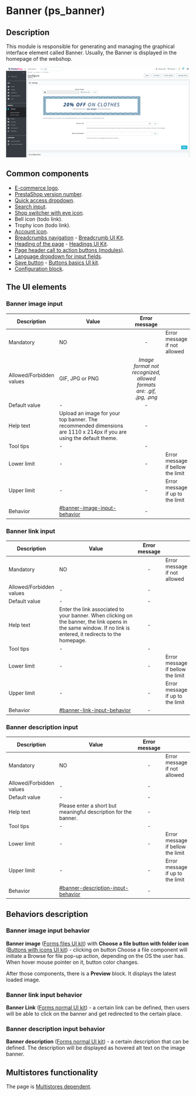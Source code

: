 # Banner (ps\_banner)

## Description

This module is responsible for generating and managing the graphical interface element called Banner. Usually, the Banner is displayed in the homepage of the webshop.&#x20;

![Banner User Interface](<../../../../../.gitbook/assets/image (11) (2).png>)

## Common components

* [E-commerce logo](../../../common-components/back-office-header/prestashop-logo.md).
* [PrestaShop version number](../../../common-components/prestashop-version-number.md).
* [Quick access dropdown](../../../common-components/back-office-header/quick-access-dropdown.md).
* [Search input](../../../common-components/search-input-field.md).
* [Shop switcher with eye icon](../../../common-components/shop-switcher-with-eye-icon.md).
* Bell icon (todo link).
* Trophy icon (todo link).
* [Account icon](../../../common-components/account-icon.md).
* [Breadcrumbs navigation](../../../common-components/breadcrumbs.md) - [Breadcrumb UI Kit](https://build.prestashop.com/prestashop-ui-kit/?path=/story/breadcrumb--breadcrumb).
* [Heading of the page](../../../common-components/heading-of-the-page.md) - [Headings UI Kit](https://build.prestashop.com/prestashop-ui-kit/?path=/story/headings--headings).
* [Page header call to action buttons (modules)](../../../common-components/module-page-specific-component/page-header-call-to-action-buttons-modules.md).
* [Language dropdown for input fields](https://app.gitbook.com/o/-MAz0PPl5s9ulE9xyliu/s/eRh5ljXXvELkmmdiRmg8/\~/diff/\~/changes/KjeTPSLSN1LXBZMsI7JI/functional-documentation/ux-ui/common-components/language-dropdown-for-input-fields).
* ​[Save button](https://app.gitbook.com/o/-MAz0PPl5s9ulE9xyliu/s/eRh5ljXXvELkmmdiRmg8/\~/changes/bFfZ6x0W3PrldLavAttl/functional-documentation/ux-ui/common-components/save-button) - [Buttons basics UI kit](https://build.prestashop.com/prestashop-ui-kit/?path=/story/buttons--basics).
* [Configuration block](https://app.gitbook.com/o/-MAz0PPl5s9ulE9xyliu/s/eRh5ljXXvELkmmdiRmg8/\~/changes/cReeZTZCiwqi5rIeUSjb/functional-documentation/ux-ui/common-components/configuration-block).

## The UI elements

### Banner image input

<table><thead><tr><th>Description</th><th width="264.3333333333333">Value</th><th align="center">Error message</th><th data-hidden></th></tr></thead><tbody><tr><td>Mandatory</td><td>NO</td><td align="center">-</td><td>Error message if not allowed</td></tr><tr><td>Allowed/Forbidden values</td><td>GIF, JPG or PNG</td><td align="center"><em>Image format not recognized, allowed formats are: .gif, .jpg, .png</em></td><td></td></tr><tr><td>Default value</td><td>                       -</td><td align="center">-</td><td></td></tr><tr><td>Help text</td><td>Upload an image for your top banner. The recommended dimensions are 1110 x 214px if you are using the default theme.</td><td align="center">-</td><td></td></tr><tr><td>Tool tips</td><td>                      -</td><td align="center">-</td><td></td></tr><tr><td>Lower limit</td><td>                      -</td><td align="center">-</td><td>Error message if bellow the limit</td></tr><tr><td>Upper limit</td><td>                      -</td><td align="center">-</td><td>Error message if up to the limit</td></tr><tr><td>Behavior</td><td><a data-mention href="banner-ps_banner.md#banner-image-input-behavior">#banner-image-input-behavior</a></td><td align="center">-</td><td></td></tr></tbody></table>

### Banner link input

<table><thead><tr><th>Description</th><th width="264.3333333333333">Value</th><th align="center">Error message</th><th data-hidden></th></tr></thead><tbody><tr><td>Mandatory</td><td>NO</td><td align="center">-</td><td>Error message if not allowed</td></tr><tr><td>Allowed/Forbidden values</td><td>                          -</td><td align="center">-</td><td></td></tr><tr><td>Default value</td><td>                       -</td><td align="center">-</td><td></td></tr><tr><td>Help text</td><td>Enter the link associated to your banner. When clicking on the banner, the link opens in the same window. If no link is entered, it redirects to the homepage.</td><td align="center">-</td><td></td></tr><tr><td>Tool tips</td><td>                      -</td><td align="center">-</td><td></td></tr><tr><td>Lower limit</td><td>                      -</td><td align="center">-</td><td>Error message if bellow the limit</td></tr><tr><td>Upper limit</td><td>                      -</td><td align="center">-</td><td>Error message if up to the limit</td></tr><tr><td>Behavior</td><td><a data-mention href="banner-ps_banner.md#banner-link-input-behavior">#banner-link-input-behavior</a></td><td align="center">-</td><td></td></tr></tbody></table>

### Banner description input

<table><thead><tr><th>Description</th><th width="264.3333333333333">Value</th><th align="center">Error message</th><th data-hidden></th></tr></thead><tbody><tr><td>Mandatory</td><td>NO</td><td align="center">-</td><td>Error message if not allowed</td></tr><tr><td>Allowed/Forbidden values</td><td>                          -</td><td align="center">-</td><td></td></tr><tr><td>Default value</td><td>                       -</td><td align="center">-</td><td></td></tr><tr><td>Help text</td><td>Please enter a short but meaningful description for the banner.</td><td align="center">-</td><td></td></tr><tr><td>Tool tips</td><td>                      -</td><td align="center">-</td><td></td></tr><tr><td>Lower limit</td><td>                      -</td><td align="center">-</td><td>Error message if bellow the limit</td></tr><tr><td>Upper limit</td><td>                      -</td><td align="center">-</td><td>Error message if up to the limit</td></tr><tr><td>Behavior</td><td><a data-mention href="banner-ps_banner.md#banner-description-input-behavior">#banner-description-input-behavior</a></td><td align="center">-</td><td></td></tr></tbody></table>

## Behaviors description

### Banner image input behavior

**Banner image** ([Forms files UI kit](https://build.prestashop-project.org/prestashop-ui-kit/?path=/story/forms--files)) with **Choose a file button with folder icon** ([Buttons with icons UI kit](https://build.prestashop-project.org/prestashop-ui-kit/?path=/story/buttons--buttons-with-icons)) - clicking on button Choose a file component will initiate a Browse for file pop-up action, depending on the OS the user has. \
When hover mouse pointer on it, button color changes.

After those components, there is a **Preview** block. It displays the latest loaded image.

### **Banner link input behavior**

**Banner Link** ([Forms normal UI kit](https://build.prestashop-project.org/prestashop-ui-kit/?path=/story/forms--normal)) - a certain link can be defined, then users will be able to click on the banner and get redirected to the certain place.&#x20;

### **Banner description input behavior**

**Banner description** ([Forms normal UI kit](https://build.prestashop-project.org/prestashop-ui-kit/?path=/story/forms--normal)) - a certain description that can be defined. The description will be displayed as hovered alt text on the image banner.

## Multistores functionality

The page is [Multistores dependent](banner-ps\_banner.md#multistores-functionality).

